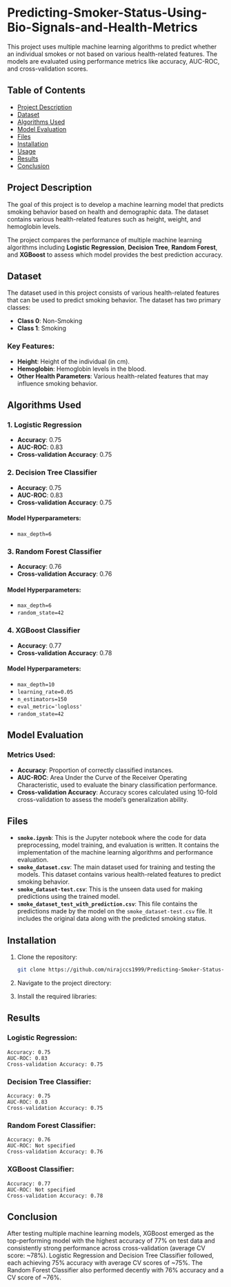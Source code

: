 # Predicting-Smoker-Status-Using-Bio-Signals-and-Health-Metrics

This project uses multiple machine learning algorithms to predict whether an individual smokes or not based on various health-related features. The models are evaluated using performance metrics like accuracy, AUC-ROC, and cross-validation scores.

## Table of Contents

- [Project Description](#project-description)
- [Dataset](#dataset)
- [Algorithms Used](#algorithms-used)
- [Model Evaluation](#model-evaluation)
- [Files](#files)
- [Installation](#installation)
- [Usage](#usage)
- [Results](#results)
- [Conclusion](#conclusion)

## Project Description

The goal of this project is to develop a machine learning model that predicts smoking behavior based on health and demographic data. The dataset contains various health-related features such as height, weight, and hemoglobin levels.

The project compares the performance of multiple machine learning algorithms including **Logistic Regression**, **Decision Tree**, **Random Forest**, and **XGBoost** to assess which model provides the best prediction accuracy.

## Dataset

The dataset used in this project consists of various health-related features that can be used to predict smoking behavior. The dataset has two primary classes:

- **Class 0**: Non-Smoking
- **Class 1**: Smoking

### Key Features:
- **Height**: Height of the individual (in cm).
- **Hemoglobin**: Hemoglobin levels in the blood.
- **Other Health Parameters**: Various health-related features that may influence smoking behavior.

## Algorithms Used

### 1. **Logistic Regression**
- **Accuracy**: 0.75
- **AUC-ROC**: 0.83
- **Cross-validation Accuracy**: 0.75

### 2. **Decision Tree Classifier**
- **Accuracy**: 0.75
- **AUC-ROC**: 0.83
- **Cross-validation Accuracy**: 0.75

#### Model Hyperparameters:
- `max_depth=6`

### 3. **Random Forest Classifier**
- **Accuracy**: 0.76
- **Cross-validation Accuracy**: 0.76

#### Model Hyperparameters:
- `max_depth=6`
- `random_state=42`

### 4. **XGBoost Classifier**
- **Accuracy**: 0.77
- **Cross-validation Accuracy**: 0.78

#### Model Hyperparameters:
- `max_depth=10`
- `learning_rate=0.05`
- `n_estimators=150`
- `eval_metric='logloss'`
- `random_state=42`

## Model Evaluation

### Metrics Used:
- **Accuracy**: Proportion of correctly classified instances.
- **AUC-ROC**: Area Under the Curve of the Receiver Operating Characteristic, used to evaluate the binary classification performance.
- **Cross-validation Accuracy**: Accuracy scores calculated using 10-fold cross-validation to assess the model’s generalization ability.

## Files

- **`smoke.ipynb`**: This is the Jupyter notebook where the code for data preprocessing, model training, and evaluation is written. It contains the implementation of the machine learning algorithms and performance evaluation.
- **`smoke_dataset.csv`**: The main dataset used for training and testing the models. This dataset contains various health-related features to predict smoking behavior.
- **`smoke_dataset-test.csv`**: This is the unseen data used for making predictions using the trained model.
- **`smoke_dataset_test_with_prediction.csv`**: This file contains the predictions made by the model on the `smoke_dataset-test.csv` file. It includes the original data along with the predicted smoking status.

## Installation

1. Clone the repository:

   ```bash
   git clone https://github.com/nirajccs1999/Predicting-Smoker-Status-Using-Bio-Signals-and-Health-Metrics.git

2. Navigate to the project directory:
3. Install the required libraries:


## Results

### Logistic Regression:

    Accuracy: 0.75
    AUC-ROC: 0.83
    Cross-validation Accuracy: 0.75

### Decision Tree Classifier:

    Accuracy: 0.75
    AUC-ROC: 0.83
    Cross-validation Accuracy: 0.75

### Random Forest Classifier:

    Accuracy: 0.76
    AUC-ROC: Not specified
    Cross-validation Accuracy: 0.76


### XGBoost Classifier:

    Accuracy: 0.77
    AUC-ROC: Not specified
    Cross-validation Accuracy: 0.78

## Conclusion

After testing multiple machine learning models, XGBoost emerged as the top-performing model with the highest accuracy of 77% on test data and consistently strong performance across cross-validation (average CV score: ~78%). Logistic Regression and Decision Tree Classifier followed, each achieving 75% accuracy with average CV scores of ~75%. The Random Forest Classifier also performed decently with 76% accuracy and a CV score of ~76%.

